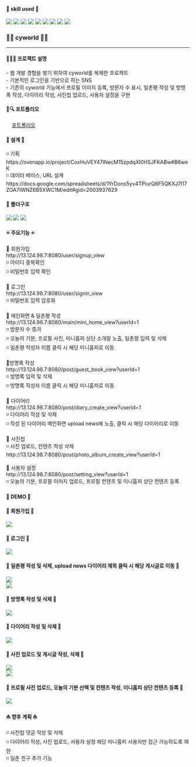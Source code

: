 <h4> 💪 skill used 💪 </h4>
<div class="d-flex">
  <img src="https://img.shields.io/badge/Java-007396?style=flat-square&logo=Java&logoColor=white"/>
  <img src="https://img.shields.io/badge/HTML5-E34F26?style=flat-square&logo=HTML5&logoColor=white"/>
  <img src="https://img.shields.io/badge/Jquery-0769AD?style=flat-square&logo=Jquery&logoColor=white"/>
  <img src="https://img.shields.io/badge/JavaScript-F7DF1E?style=flat-square&logo=JavaScript&logoColor=white"/>
  <img src="https://img.shields.io/badge/CSS3-1572B6?style=flat-square&logo=CSS3&logoColor=white"/>
  <img src="https://img.shields.io/badge/Spring-6DB33F?style=flat-square&logo=Spring&logoColor=white"/>
  <img src="https://img.shields.io/badge/Mysql-4479A1?style=flat-square&logo=Mysql&logoColor=white"/>
  <img src="https://img.shields.io/badge/AWS-232F3E?style=flat-square&logo=AWS&logoColor=white"/>
  <img src="https://img.shields.io/badge/Eclipse-2C2255?style=flat-square&logo=Eclipse&logoColor=white"/>
</div>

<h3> 🌈✨ cyworld 🌈✨ </h3>
<hr>
<h4> 👩‍💻📢 프로젝트 설명 </h4>  
- 웹 개발 경험을 쌓기 위하여 cyworld를 복제한 프로젝트<br>
- 기본적인 로그인을 기반으로 하는 SNS <br>
- 기존의 cyworld 기능에서 프로필 이미지 등록, 방문자 수 표시, 일촌평 작성 및 방명록 작성, 다이어리 작성, 사진첩 업로드, 사용자 설정을 구현
<br>
<h4> 📃🔍 포트폴리오 </h4>
&nbsp;&nbsp;&nbsp;&nbsp;<a href="https://github.com/hyeral94/cyworld/blob/master/cyworld%20portfolio.pdf">포트폴리오</a>
<br>

<h4> 🔨 설계 🔨 </h4>
◽ 기획 <br>
https://ovenapp.io/project/CoxHuVEY47lNecM15zpdqXI0HSJFKABw#B6weK <br>
◽ 데이터 베이스, URL 설계 <br>
https://docs.google.com/spreadsheets/d/1YrDons5yv4TPiurQ6F5QKXJ7l17ZOA7IWNZ6B5XWC1M/edit#gid=2003937629
<br>

<h4> 📂 폴더구조 <h4>
  
 <img src="https://user-images.githubusercontent.com/96058856/169525731-059075a9-2d66-4724-b5da-f30937db4c6c.png">
 <img src="https://user-images.githubusercontent.com/96058856/169526301-7765a3b9-101d-475c-9651-1f53e40cb9c2.png">
 <img src="https://user-images.githubusercontent.com/96058856/169525992-f275c3bf-a268-44ae-9e9d-19c6ab69568c.png">
  
<h4> ⭐ 주요기능 ⭐ </h4>
📌 회원가입 <br>
http://13.124.98.7:8080/user/signup_view <br>
◽ 아이디 중복확인 <br>
◽ 비밀번호 입력 확인 <br>
<br>
📌 로그인 <br> 
http://13.124.98.7:8080/user/signin_view <br>
◽ 비밀번호 입력 암호화 <br>
<br>
📌 메인화면 & 일촌평 작성 <br>
http://13.124.98.7:8080/main/mini_home_view?userId=1 <br>
◽ 방문자 수 증가 <br>
◽ 오늘의 기분, 프로필 사진, 미니홈피 상단 소개말 노출, 일촌평 입력 및 삭제 <br>
◽ 일촌평 작성자 이름 클릭 시 해당 미니홈피로 이동 <br>
<br>
📌방명록 작성 <br>
http://13.124.98.7:8080/post/guest_book_view?userId=1 <br>
◽ 방명록 입력 및 삭제 <br>
◽ 방명록 작성자 이름 클릭 시 해당 미니홈피로 이동 <br>
<br>
📌 다이어리 <br>
http://13.124.98.7:8080/post/diary_create_view?userId=1 <br>
◽ 다이어리 작성 및 삭제 <br>
◽ 작성 된 다이어리 메인화면 upload news에 노출, 클릭 시 해당 다이어리로 이동 <br>
<br>
📌 사진첩 <br>
◽ 사진 업로드, 컨텐츠 작성  삭제 <br>
http://13.124.98.7:8080/post/photo_album_create_view?userId=1 <br>
<br> 
📌 사용자 설정 <br>
http://13.124.98.7:8080/post/setting_view?userId=1 <br>
◽ 오늘의 기분, 프로필 이미지 업로드, 프로필 컨텐츠 및 미니홈피 상단 컨텐츠 등록 <br>

<h4> 👾 DEMO 👾 </h4>

<h4> 🍒 회원가입 🍒 <h4>
<img src="https://user-images.githubusercontent.com/96058856/169542734-7a3a876e-310a-4ed0-b89b-8c7ea9809231.gif"> <br>

<h4> 🍒 로그인 🍒 <h4>  
<img src="https://user-images.githubusercontent.com/96058856/169537485-e22ac540-a29a-40e4-80ca-d32527e19854.gif"> <br>
  
<h4> 🍒 일촌평 작성 및 삭제, upload news 다이어리 제목 클릭 시 해당 게시글로 이동 🍒 <h4>  
<img src="https://user-images.githubusercontent.com/96058856/169540808-b8de4b01-64c4-4a82-82a0-2f2795d8fc8e.gif"> <br>
<img src="https://user-images.githubusercontent.com/96058856/169541131-b4977162-5b33-4a01-a6ec-7b562bb63a12.gif"> <br>
  
<h4> 🍒 방명록 작성 및 삭제 🍒 <h4>
<img src="https://user-images.githubusercontent.com/96058856/169538385-9c97136d-67c3-4e11-8d41-0bc9cf96406a.gif"> <br>

<h4> 🍒 다이어리 작성 및 삭제 🍒 <h4>  
<img src="https://user-images.githubusercontent.com/96058856/169538810-d38f16ed-0286-4cfd-b1b9-d492898bcd61.gif"> <br>  
  
<h4> 🍒 사진 업로드 및 게시글 작성, 삭제 🍒 <h4>
<img src="https://user-images.githubusercontent.com/96058856/169539394-d18ae42d-43db-462d-b82b-073f6f781fd7.gif"> <br>  
<img src="https://user-images.githubusercontent.com/96058856/169539877-037c1e85-4650-4b9d-abc5-90ef2c827738.gif"> <br>  
  
<h4> 🍒 프로필 사진 업로드, 오늘의 기분 선택 및 컨텐츠 작성, 미니홈피 상단 컨텐츠 등록 🍒 <h4>
<img src="https://user-images.githubusercontent.com/96058856/169542131-27691ced-7e98-4a0d-9c05-d716cc75aba1.gif"> <br> 

<h4> ⛵ 향후 계획 ⛵</h4>
◽ 사진첩 댓글 작성 및 삭제 <br>
◽ 다이어리 작성, 사진 업로드, 사용자 설정 해당 미니홈피 사용자만 접근 가능하도록 제한 <br>
◽ 일촌 친구 추가 기능 <br>
  
  

